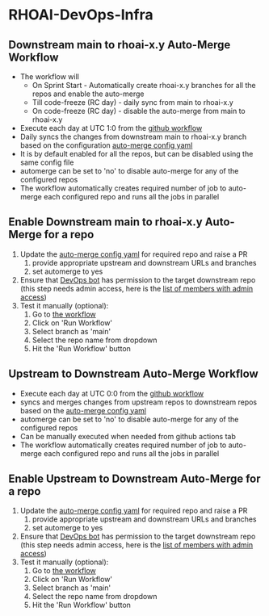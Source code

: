 RHOAI-DevOps-Infra
====================

Downstream main to rhoai-x.y Auto-Merge Workflow
----------
* The workflow will
   * On Sprint Start - Automatically create rhoai-x.y branches for all the repos and enable the auto-merge
   * Till code-freeze (RC day) - daily sync from main to rhoai-x.y
   * On code-freeze (RC day) - disable the auto-merge from main to rhoai-x.y 
* Execute each day at UTC 1:0 from the [github workflow](https://github.com/red-hat-data-services/rhods-devops-infra/blob/main/.github/workflows/main-release-auto-merge.yaml)
* Daily syncs the changes from downstream main to rhoai-x.y branch based on the configuration [auto-merge config yaml](https://github.com/red-hat-data-services/rhods-devops-infra/blob/main/src/config/main-release-source-map.yaml)
* It is by default enabled for all the repos, but can be disabled using the same config file
* automerge can be set to 'no' to disable auto-merge for any of the configured repos
* The workflow automatically creates required number of job to auto-merge each configured repo and runs all the jobs in parallel

Enable Downstream main to rhoai-x.y Auto-Merge for a repo
-----------------------------
1. Update the [auto-merge config yaml](https://github.com/red-hat-data-services/rhods-devops-infra/blob/main/src/config/main-release-source-map.yaml) for required repo and raise a PR
   1. provide appropriate upstream and downstream URLs and branches
   2. set automerge to yes
2. Ensure that [DevOps bot](https://github.com/organizations/red-hat-data-services/settings/installations/36825452) has permission to the target downstream repo (this step needs admin access, here is the [list of members with admin access](https://github.com/orgs/red-hat-data-services/people?query=role%3Aowner))
3. Test it manually (optional):
   1. Go to [the workflow](https://github.com/red-hat-data-services/rhods-devops-infra/actions/workflows/main-release-auto-merge.yaml)
   2. Click on 'Run Workflow'
   3. Select branch as 'main'
   4. Select the repo name from dropdown
   5. Hit the 'Run Workflow' button

Upstream to Downstream Auto-Merge Workflow
----------
* Execute each day at UTC 0:0 from the [github workflow](https://github.com/red-hat-data-services/rhods-devops-infra/blob/main/.github/workflows/upstream-auto-merge.yaml)
* syncs and merges changes from upstream repos to downstream repos based on the [auto-merge config yaml](https://github.com/red-hat-data-services/rhods-devops-infra/blob/main/src/config/upstream-source-map.yaml)
* automerge can be set to 'no' to disable auto-merge for any of the configured repos
* Can be manually executed when needed from github actions tab
* The workflow automatically creates required number of job to auto-merge each configured repo and runs all the jobs in parallel


Enable Upstream to Downstream Auto-Merge for a repo
-----------------------------
1. Update the [auto-merge config yaml](https://github.com/red-hat-data-services/rhods-devops-infra/blob/main/src/config/upstream-source-map.yaml) for required repo and raise a PR
   1. provide appropriate upstream and downstream URLs and branches
   2. set automerge to yes
2. Ensure that [DevOps bot](https://github.com/organizations/red-hat-data-services/settings/installations/36825452) has permission to the target downstream repo (this step needs admin access, here is the [list of members with admin access](https://github.com/orgs/red-hat-data-services/people?query=role%3Aowner))
3. Test it manually (optional):
   1. Go to [the workflow](https://github.com/red-hat-data-services/rhods-devops-infra/actions/workflows/upstream-auto-merge.yaml)
   2. Click on 'Run Workflow'
   3. Select branch as 'main'
   4. Select the repo name from dropdown
   5. Hit the 'Run Workflow' button


